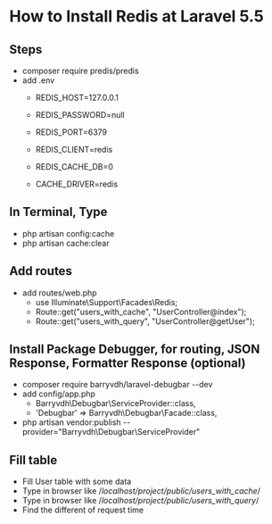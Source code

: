 How to Install Redis at Laravel 5.5
====

Steps
----
- composer require predis/predis
- add .env
  - REDIS_HOST=127.0.0.1
  - REDIS_PASSWORD=null
  - REDIS_PORT=6379
  - REDIS_CLIENT=redis
  - REDIS_CACHE_DB=0

  - CACHE_DRIVER=redis

In Terminal, Type
----
- php artisan config:cache
- php artisan cache:clear

Add routes
----
- add routes/web.php
  - use Illuminate\Support\Facades\Redis;
  - Route::get("users_with_cache", "UserController@index");
  - Route::get("users_with_query", "UserController@getUser");

Install Package Debugger, for routing, JSON Response, Formatter Response (optional)
----
- composer require barryvdh/laravel-debugbar --dev
- add config/app.php
  - Barryvdh\Debugbar\ServiceProvider::class,
  - 'Debugbar' => Barryvdh\Debugbar\Facade::class,
- php artisan vendor:publish --provider="Barryvdh\Debugbar\ServiceProvider"

Fill table
----
- Fill User table with some data
- Type in browser like /*localhost/project/public/users_with_cache*/
- Type in browser like /*localhost/project/public/users_with_query*/
- Find the different of request time
